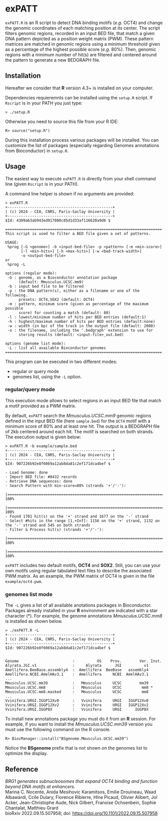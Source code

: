 # exPATT

`exPATT.R` is an R script to detect DNA binding motifs (_e.g._ OCT4) and change the genomic coordinates of each matching position at its center. The script filters genomic regions, recorded in an input BED file, that match a given DNA pattern depicted as a position weight matrix (PWM). These pattern matrices are matched in genomic regions using a minimum threshold given as a percentage of the highest possible score (_e.g._ 80%). Then, genomic regions with a minimum number of hit(s) are filtered and centered around the pattern to generate a new BEDGRAPH file.

## Installation

Hereafter we consider that **R** version 4.3+ is installed on your computer.

Dependencies requieremnts can be installed using the `setup.R` script.
If `Rscript` is in your PATH you just type:

```
> ./setup.R
```

Otherwise you need to source this file from your R IDE:

```
R> source("setup.R")
```

During this installation process various packages will be installed. You can customize the list of packages (especially regarding Genomes annotations from Bioconductor) in `setup.R`.

## Usage

The easiest way to execute `exPATT.R` is directly from your shell command line (given `Rscript` is in your PATH).

A command line helper is shown if no arguments are provided:

```
> exPATT.R
+-----------------------------------------------+
| (c) 2024 - CEA, CNRS, Paris-Saclay University |
+-----------------------------------------------+
$Id: 4309a63ab943ed917080c85d1d33af116620a9d6 $

======================================================================
This script is used to filter a BED file given a set of patterns.

USAGE:
 %prog [-G <genome>] -b <input-bed-file> -p <pattern> [-m <min-score>]
       [-l <min-hits>] [-h <max-hits>] [-w <bed-track-width>]
       -o <output-bed-file>
or
 %prog -L

options (regular mode):
 -G : genome, as a Bioconductor annotation package
      (default: Mmusculus.UCSC.mm9)
 -b : input bed file to be filtered
 -p : the DNA pattern(s), either as a filename or one of the following.
      presets: OCT4,SOX2 (default: OCT4)
 -m : pattern, minimum score (given as percentage of the maximum possible
      score) for counting a match (default: 80)
 -l : lowest/minimum number of hits per BED entries (default:1)
 -h : highest/maximum number of hits per BED entries (default:none)
 -w : width (in bp) of the track in the output file (default: 2000)
 -o : the filename, including the '.bedgraph' extension to use for
      storing results (default: <input-file>_out.bed)

options (genome list mode):
 -L : list all available Bioconductor genomes
======================================================================
```

This program can be executed in two different modes: 
- regular or query mode 
- genomes list, using the `-L` option.

### regular/query mode

This execution mode allows to select regions in an input BED file that match a motif provided as a PWM matrix.

By default, `exPATT` search the _Mmusculus.UCSC.mm9_ genomic regions defined in the input BED file (here `sample.bed`) for the `OCT4` motif with a minimum score of 80% and at least one hit. The output is a BEDGRAPH file of 2kb centered around each hit. The motif is searched on both strands. The execution output is given below: 

```
> exPATT.R -b example/sample.bed
+-----------------------------------------------+
| (c) 2024 - CEA, CNRS, Paris-Saclay University |
+-----------------------------------------------+
$Id: 907226b92e8f6069a12ab8da81c2ef171dca4bef $

- Load Genome: done
- Import BED file: #8432 records
- Retrieve DNA sequences: done
- Search Pattern with min-score=80% (strands '+'/'-'):
  |======================================================================| 100%
  |======================================================================| 100%
- Found 1701 hit(s) on the '+' strand and 1677 on the '-' strand
- Select #hits in the range [1,+Inf]: 1156 on the '+' strand, 1132 on the '-' strand and 545 on both strands
- Filter & Process hit(s) (strands '+'/'-'):
  |======================================================================| 100%
  |======================================================================| 100%
```

`exPATT` includes two default motifs, **OCT4** and **SOX2**. Still, you can use your own motifs using regular tabulated text files to describe the associated PWM matrix. As an example, the PWM matrix of OCT4 is given in the file `example/oct4.pwm`.

### genomes list mode

The `-L` gives a list of all available anotations packages in Bioconductor. Packages already installed in your **R** environment are indicated with a star character (*). For example, the genome annotations _Mmusculus.UCSC.mm8_ is installed as shown below.

```
> ./exPATT.R -L
+-----------------------------------------------+
| (c) 2024 - CEA, CNRS, Paris-Saclay University |
+-----------------------------------------------+
$Id: 907226b92e8f6069a12ab8da81c2ef171dca4bef $


Genome                        :          OS    Prov.        Ver. Inst.
Alyrata.JGI.v1                :     Alyrata      JGI          v1
Amellifera.BeeBase.assembly4  :  Amellifera  BeeBase   assembly4
Amellifera.NCBI.AmelHAv3.1    :  Amellifera     NCBI  AmelHAv3.1
...
Mmusculus.UCSC.mm39           :   Mmusculus     UCSC        mm39
Mmusculus.UCSC.mm8            :   Mmusculus     UCSC         mm8 *
Mmusculus.UCSC.mm8.masked     :   Mmusculus     UCSC         mm8
...
Vvinifera.URGI.IGGP12Xv0      :   Vvinifera     URGI   IGGP12Xv0
Vvinifera.URGI.IGGP12Xv2      :   Vvinifera     URGI   IGGP12Xv2
Vvinifera.URGI.IGGP8X         :   Vvinifera     URGI      IGGP8X
```

To install new annotations package you must do it from an **R** session. For example, if you want to install the _Mmusculus.UCSC.mm39_ version you must use the following command on the R console.

```
R> BiocManager::install("BSgenome.Mmusculus.UCSC.mm39")
```

Notice the **BSgenome** prefix that is not shown on the genomes list to optimize the display.

## Reference

_BRG1 generates subnucleosomes that expand OCT4 binding and function beyond DNA motifs at enhancers._  
Marina C. Nocente, Anida Mesihovic Karamitsos, Emilie Drouineau, Waad Albawardi, Ccile Dulary, Florence Ribierre, Hlne Picaud, Olivier Alibert, Jol Acker, Jean-Christophe Aude, Nick Gilbert, Franoise Ochsenbein, Sophie Chantalat, Matthieu Grard  
bioRxiv 2022.09.15.507958; doi: https://doi.org/10.1101/2022.09.15.507958
